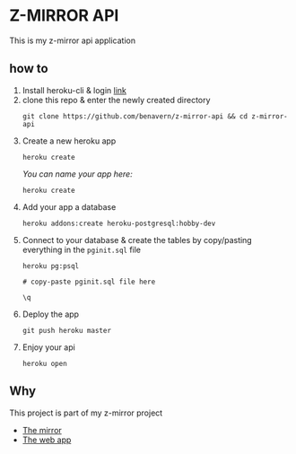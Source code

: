 # Z-MIRROR API

This is my z-mirror api application

## how to

1. Install heroku-cli & login [link](https://devcenter.heroku.com/articles/heroku-cli)
1. clone this repo & enter the newly created directory
    ```
    git clone https://github.com/benavern/z-mirror-api && cd z-mirror-api
    ```
1. Create a new heroku app
    ```
    heroku create
    ```
    _You can name your app here:_
    ```
    heroku create 
    ```
1. Add your app a database
    ```
    heroku addons:create heroku-postgresql:hobby-dev
    ```
1. Connect to your database & create the tables by copy/pasting everything in the `pginit.sql` file 
    ```
    heroku pg:psql

    # copy-paste pginit.sql file here
    
    \q
    ```
1. Deploy the app
    ```
    git push heroku master
    ```
1. Enjoy your api
    ```
    heroku open
    ```

## Why
This project is part of my z-mirror project

* [The mirror](https://github.com/benavern/z-mirror)
* [The web app](https://github.com/benavern/z-mirror-app)